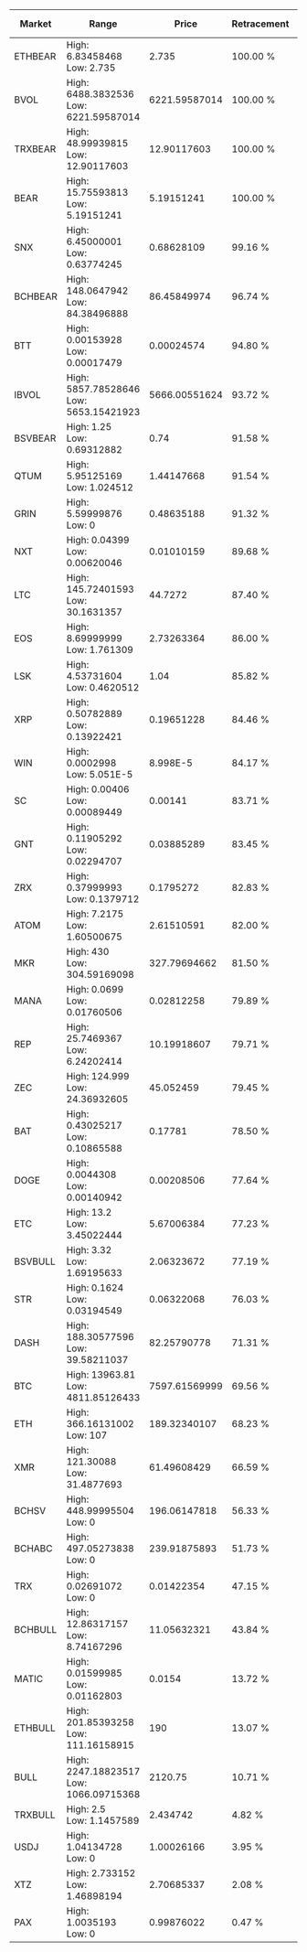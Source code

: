 | Market | Range | Price| Retracement | Doubles to 50% |
| --- | --- | --- | --- | --- |
| ETHBEAR | High: 6.83458468<br />Low: 2.735 | 2.735 | 100.00 % | 1.75 |
| BVOL | High: 6488.3832536<br />Low: 6221.59587014 | 6221.59587014 | 100.00 % | 1.02 |
| TRXBEAR | High: 48.99939815<br />Low: 12.90117603 | 12.90117603 | 100.00 % | 2.40 |
| BEAR | High: 15.75593813<br />Low: 5.19151241 | 5.19151241 | 100.00 % | 2.02 |
| SNX | High: 6.45000001<br />Low: 0.63774245 | 0.68628109 | 99.16 % | 5.16 |
| BCHBEAR | High: 148.0647942<br />Low: 84.38496888 | 86.45849974 | 96.74 % | 1.34 |
| BTT | High: 0.00153928<br />Low: 0.00017479 | 0.00024574 | 94.80 % | 3.49 |
| IBVOL | High: 5857.78528646<br />Low: 5653.15421923 | 5666.00551624 | 93.72 % | 1.02 |
| BSVBEAR | High: 1.25<br />Low: 0.69312882 | 0.74 | 91.58 % | 1.31 |
| QTUM | High: 5.95125169<br />Low: 1.024512 | 1.44147668 | 91.54 % | 2.42 |
| GRIN | High: 5.59999876<br />Low: 0 | 0.48635188 | 91.32 % | 5.76 |
| NXT | High: 0.04399<br />Low: 0.00620046 | 0.01010159 | 89.68 % | 2.48 |
| LTC | High: 145.72401593<br />Low: 30.1631357 | 44.7272 | 87.40 % | 1.97 |
| EOS | High: 8.69999999<br />Low: 1.761309 | 2.73263364 | 86.00 % | 1.91 |
| LSK | High: 4.53731604<br />Low: 0.4620512 | 1.04 | 85.82 % | 2.40 |
| XRP | High: 0.50782889<br />Low: 0.13922421 | 0.19651228 | 84.46 % | 1.65 |
| WIN | High: 0.0002998<br />Low: 5.051E-5 | 8.998E-5 | 84.17 % | 1.95 |
| SC | High: 0.00406<br />Low: 0.00089449 | 0.00141 | 83.71 % | 1.76 |
| GNT | High: 0.11905292<br />Low: 0.02294707 | 0.03885289 | 83.45 % | 1.83 |
| ZRX | High: 0.37999993<br />Low: 0.1379712 | 0.1795272 | 82.83 % | 1.44 |
| ATOM | High: 7.2175<br />Low: 1.60500675 | 2.61510591 | 82.00 % | 1.69 |
| MKR | High: 430<br />Low: 304.59169098 | 327.79694662 | 81.50 % | 1.12 |
| MANA | High: 0.0699<br />Low: 0.01760506 | 0.02812258 | 79.89 % | 1.56 |
| REP | High: 25.7469367<br />Low: 6.24202414 | 10.19918607 | 79.71 % | 1.57 |
| ZEC | High: 124.999<br />Low: 24.36932605 | 45.052459 | 79.45 % | 1.66 |
| BAT | High: 0.43025217<br />Low: 0.10865588 | 0.17781 | 78.50 % | 1.52 |
| DOGE | High: 0.0044308<br />Low: 0.00140942 | 0.00208506 | 77.64 % | 1.40 |
| ETC | High: 13.2<br />Low: 3.45022444 | 5.67006384 | 77.23 % | 1.47 |
| BSVBULL | High: 3.32<br />Low: 1.69195633 | 2.06323672 | 77.19 % | 1.21 |
| STR | High: 0.1624<br />Low: 0.03194549 | 0.06322068 | 76.03 % | 1.54 |
| DASH | High: 188.30577596<br />Low: 39.58211037 | 82.25790778 | 71.31 % | 1.39 |
| BTC | High: 13963.81<br />Low: 4811.85126433 | 7597.61569999 | 69.56 % | 1.24 |
| ETH | High: 366.16131002<br />Low: 107 | 189.32340107 | 68.23 % | 1.25 |
| XMR | High: 121.30088<br />Low: 31.4877693 | 61.49608429 | 66.59 % | 1.24 |
| BCHSV | High: 448.99995504<br />Low: 0 | 196.06147818 | 56.33 % | 1.15 |
| BCHABC | High: 497.05273838<br />Low: 0 | 239.91875893 | 51.73 % | 1.04 |
| TRX | High: 0.02691072<br />Low: 0 | 0.01422354 | 47.15 % | 0.00 |
| BCHBULL | High: 12.86317157<br />Low: 8.74167296 | 11.05632321 | 43.84 % | 0.00 |
| MATIC | High: 0.01599985<br />Low: 0.01162803 | 0.0154 | 13.72 % | 0.00 |
| ETHBULL | High: 201.85393258<br />Low: 111.16158915 | 190 | 13.07 % | 0.00 |
| BULL | High: 2247.18823517<br />Low: 1066.09715368 | 2120.75 | 10.71 % | 0.00 |
| TRXBULL | High: 2.5<br />Low: 1.1457589 | 2.434742 | 4.82 % | 0.00 |
| USDJ | High: 1.04134728<br />Low: 0 | 1.00026166 | 3.95 % | 0.00 |
| XTZ | High: 2.733152<br />Low: 1.46898194 | 2.70685337 | 2.08 % | 0.00 |
| PAX | High: 1.0035193<br />Low: 0 | 0.99876022 | 0.47 % | 0.00 |
